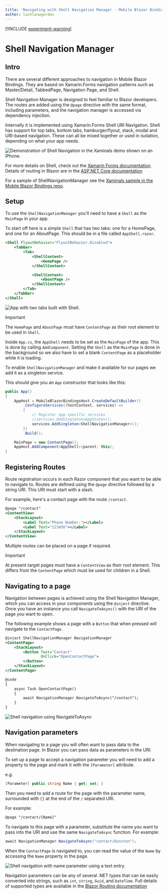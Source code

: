 ```yaml
---
title: 'Navigating with Shell Navigation Manager - Mobile Blazor Bindings'
author: lachlanwgordon
---
```


[!INCLUDE [experiment-warning](../includes/experiment-warning.md)]

# Shell Navigation Manager

## Intro

There are several different approaches to navigation in Mobile Blazor Bindings. They are based on Xamarin.Forms navigation patterns such as Master/Detail, TabbedPage, Navigation Page, and Shell.

Shell Navigation Manager is designed to feel familiar to Blazor developers. The routes are added using the `@page` directive with the same format, including parameters, and the navigation manager is accessed via dependency injection.

Internally it is implemented using Xamarin.Forms Shell URI Navigation. Shell has support for top tabs, bottom tabs, hamburger/flyout, stack, modal and URI-based navigation. These can all be mixed together or used in isolation, depending on what your app needs.

![Demonstration of Shell Navigation in the Xaminals demo shown on an iPhone.](media/shell-navigation/shell.gif)

For more details on Shell, check out the [Xamarin Forms documentation](https://docs.microsoft.com/xamarin/xamarin-forms/app-fundamentals/shell/). Details of routing in Blazor are in the [ASP.NET Core documentation](https://docs.microsoft.com/aspnet/core/blazor/fundamentals/routing?view=aspnetcore-3.1)

For a sample of ShellNavigationManager see the [Xaminals sample in the Mobile Blazor Bindings repo](https://github.com/xamarin/MobileBlazorBindings/tree/master/samples/MobileBlazorBindingsXaminals).

## Setup

To use the `ShellNavigationManager` you'll need to have a `Shell` as the `MainPage` in your app.

To start off here is a simple `Shell` that has two tabs: one for a HomePage, and one for an AboutPage. This should be in a file called `AppShell.razor`.

```xml
<Shell FlyoutBehavior="FlyoutBehavior.Disabled">
    <TabBar>
        <Tab>
            <ShellContent>
                <HomePage />
            </ShellContent>

            <ShellContent>
                <AboutPage />
            </ShellContent>
        </Tab>
    </TabBar>
</Shell>
```

![App with two tabs built with Shell.](media/shell-navigation/shell-tabs.gif)

> [!IMPORTANT]
> The `HomePage` and `AboutPage` must have `ContentPage` as their root element to be used in `Shell`.

Inside `App.cs`, the `AppShell` needs to be set as the `MainPage` of the app. This is done by calling `AddComponent`. Setting the `Shell` as the `MainPage` is done in the background so we also have to set a blank `ContentPage` as a placeholder while it is loading.

To enable `ShellNavigationManager` and make it available for our pages we add it as a singleton service.

This should give you an `App` constructor that looks like this:

```c#
public App()
{
    AppHost = MobileBlazorBindingsHost.CreateDefaultBuilder()
        .ConfigureServices((hostContext, services) =>
        {
            // Register app-specific services
            //services.AddSingleton<AppState>();
            services.AddSingleton<ShellNavigationManager>();
        })
        .Build();

    MainPage = new ContentPage();
    AppHost.AddComponent<AppShell>(parent: this);
}
```

## Registering Routes

Route registration occurs in each Razor component that you want to be able to navigate to. Routes are defined using the `@page` directive followed by a string URI. This URI must start with a slash.

For example, here's a contact page with the route `/contact`.

```xml
@page "/contact"
<ContentView>
    <StackLayout>
        <Label Text="Phone Number:"></Label>
        <Label Text="123456"></Label>
    </StackLayout>
</ContentView>
```

Multiple routes can be placed on a page if required.

> [!IMPORTANT]
> At present target pages must have a `ContentView` as their root element. This differs from the `ContentPage` which must be used for children in a Shell.

## Navigating to a page

Navigation between pages is achieved using the Shell Navigation Manager, which you can access in your components using the `@inject` directive. Once you have an instance you call `NavigateToAsync()` with the URI of the page you want to open.

The following example shows a page with a `Button` that when pressed will navigate to the `ContactPage`.

```xml
@inject ShellNavigationManager NavigationManager
<ContentPage>
    <StackLayout>
        <Button Text="Contact"
                OnClick="OpenContactPage">
        </Button>
    </StackLayout>
</ContentPage>

@code
{
    async Task OpenContactPage()
    {
        await NavigationManager.NavigateToAsync("/contact");
    }
}
```

![Shell navigation using NavigateToAsync](media/shell-navigation/shell-navigation.gif)

## Navigation parameters

When navigating to a page you will often want to pass data to the destination page. In Blazor you can pass data as parameters in the URI.

To set up a page to accept a navigation parameter you will need to add a property to the page and mark it with the `[Parameter]` attribute.

e.g.

```c#
[Parameter] public string Name { get; set; }
```

Then you need to add a route for the page with the parameter name, surrounded with `{}` at the end of the `/` separated URI.

For example:

```xml
@page "/contact/{Name}"
```

To navigate to this page with a parameter, substitute the name you want to pass into the URI and use the same `NavigateToAsync` function. For example:

```c#
await NavigationManager.NavigateToAsync("contact/Dunston");
```

When the `ContactPage` is navigated to, you can read the value of the `Name` by accessing the `Name` property in the page.

![Shell navigation with name parameter using a text entry.](media/shell-navigation/shell-navigation-parameter.gif)

Navigation parameters can be any of several .NET types that can be easily converted into strings, such as `int`, `string`, `Guid`, and `DateTime`. Full details of supported types are available in the [Blazor Routing documentation](https://docs.microsoft.com/aspnet/core/blazor/fundamentals/routing?view=aspnetcore-3.1#route-constraints)
